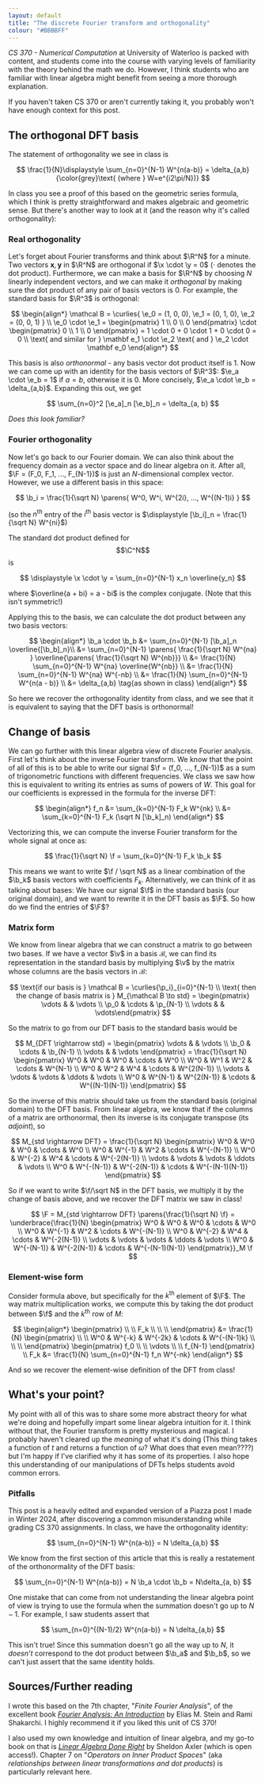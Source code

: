 ```yaml
---
layout: default
title: "The discrete Fourier transform and orthogonality"
colour: "#BBBBFF"
---
```


$$
\newcommand{\x}{\mathbf x}
\newcommand{\y}{\mathbf y}
\newcommand{\b}{\mathbf b}
\newcommand{\e}{\mathbf e}
\newcommand{\f}{\mathbf f}
\newcommand{\p}{\mathbf p}
\newcommand{\v}{\mathbf v}
\newcommand{\F}{\mathbf F}
\newcommand{\parens}[1]{\left( #1 \right)}
\newcommand{\curlies}[1]{\left\{ #1 \right\}}
\DeclareMathOperator{\proj}{proj}
$$

*CS 370 - Numerical Computation* at University of Waterloo is packed with content, and students come into the course with varying levels of familiarity with the theory behind the math we do. However, I think students who are familiar with linear algebra might benefit from seeing a more thorough explanation.

If you haven't taken CS 370 or aren't currently taking it, you probably won't have enough context for this post.

## The orthogonal DFT basis

The statement of orthogonality we see in class is

$$
\frac{1}{N}\displaystyle \sum_{n=0}^{N-1} W^{n(a-b)} = \delta_{a,b} {\color{grey}\text{ (where } W=e^{i2\pi/N})}
$$

In class you see a proof of this based on the geometric series formula, which I think is pretty straightforward and makes algebraic and geometric sense. But there's another way to look at it (and the reason why it's called orthogonality):

### Real orthogonality

Let's forget about Fourier transforms and think about $\R^N$ for a minute. Two vectors $\mathbf x, \mathbf y$ in $\R^N$ are orthogonal if $\x \cdot \y = 0$ ($\cdot$ denotes the dot product). Furthermore, we can make a basis for $\R^N$ by choosing $N$ linearly independent vectors, and we can make it *orthogonal* by making sure the dot product of any pair of basis vectors is 0. For example, the standard basis for $\R^3$ is orthogonal:

$$
\begin{align*}
\mathcal B = \curlies{ \e_0 = (1, 0, 0), \e_1 = (0, 1, 0), \e_2 = (0, 0, 1) } \\
\e_0 \cdot \e_1 = \begin{pmatrix} 1 \\ 0 \\ 0 \end{pmatrix} \cdot \begin{pmatrix} 0 \\ 1 \\ 0 \end{pmatrix} = 1 \cdot 0 + 0 \cdot 1 + 0 \cdot 0 = 0 \\
\text{ and similar for } \mathbf e_1 \cdot \e_2 \text{ and } \e_2 \cdot \mathbf e_0
\end{align*}
$$

This basis is also *orthonormal* - any basis vector dot product itself is 1. Now we can come up with an identity for the basis vectors of $\R^3$: $\e_a \cdot \e_b = 1$ if $a = b$, otherwise it is $0$. More concisely, $\e_a \cdot \e_b = \delta_{a,b}$. Expanding this out, we get

$$
\sum_{n=0}^2 [\e_a]_n [\e_b]_n = \delta_{a, b}
$$

*Does this look familiar?*

### Fourier orthogonality

Now let's go back to our Fourier domain. We can also think about the frequency domain as a vector space and do linear algebra on it. After all, $\F = (F_0, F_1, ..., F_{N-1})$ is just an $N$-dimensional complex vector. However, we use a different basis in this space:

$$
\b_i = \frac{1}{\sqrt N} \parens{ W^0, W^i, W^{2i}, ..., W^{(N-1)i} }
$$

(so the $n^\text{th}$ entry of the $i^\text{th}$ basis vector is $\displaystyle [\b_i]_n = \frac{1}{\sqrt N} W^{ni}$)

The standard dot product defined for $$\C^N$$ is

$$
\displaystyle \x \cdot \y = \sum_{n=0}^{N-1} x_n \overline{y_n}
$$

where $\overline{a + bi} = a - bi$ is the complex conjugate. (Note that this isn't symmetric!)

Applying this to the basis, we can calculate the dot product between any two basis vectors:

$$
\begin{align*}
\b_a \cdot \b_b &= \sum_{n=0}^{N-1} [\b_a]_n \overline{[\b_b]_n}\\
&= \sum_{n=0}^{N-1} \parens{ \frac{1}{\sqrt N} W^{na} } \overline{\parens{ \frac{1}{\sqrt N} W^{nb}}} \\
&= \frac{1}{N} \sum_{n=0}^{N-1} W^{na} \overline{W^{nb}} \\
&= \frac{1}{N} \sum_{n=0}^{N-1} W^{na} W^{-nb} \\
&= \frac{1}{N} \sum_{n=0}^{N-1} W^{n(a - b)} \\
&= \delta_{a,b} \tag{as shown in class}
\end{align*}
$$

So here we recover the orthogonality identity from class, and we see that it is equivalent to saying that the DFT basis is orthonormal!

## Change of basis

We can go further with this linear algebra view of discrete Fourier analysis. First let's think about the inverse Fourier transform. We know that the point of all of this is to be able to write our signal $\f = (f_0, ..., f_{N-1})$ as a sum of trigonometric functions with different frequencies. We class we saw how this is equivalent to writing its entries as sums of powers of $W$. This goal for our coefficients is expressed in the formula for the inverse DFT:

$$
\begin{align*}
f_n &= \sum_{k=0}^{N-1} F_k W^{nk} \\
&= \sum_{k=0}^{N-1} F_k (\sqrt N [\b_k]_n)
\end{align*}
$$

Vectorizing this, we can compute the inverse Fourier transform for the whole signal at once as:

$$
\frac{1}{\sqrt N} \f = \sum_{k=0}^{N-1} F_k \b_k
$$

This means we want to write $\f / \sqrt N$ as a linear combination of the $\b_k$ basis vectors with coefficients $F_k$. Alternatively, we can think of it as talking about bases: We have our signal $\f$ in the standard basis (our original domain), and we want to rewrite it in the DFT basis as $\F$. So how do we find the entries of $\F$?

### Matrix form

We know from linear algebra that we can construct a matrix to go between two bases. If we have a vector $\v$ in a basis $\mathcal B$, we can find its representation in the standard basis by multiplying $\v$ by the matrix whose columns are the basis vectors in $\mathcal B$:

$$
\text{if our basis is } \mathcal B = \curlies{\p_i}_{i=0}^{N-1} \\
\text{ then the change of basis matrix is } M_{\mathcal B \to std} = \begin{pmatrix} \vdots & & \vdots \\ \p_0 & \cdots & \p_{N-1} \\ \vdots & & \vdots\end{pmatrix}
$$

So the matrix to go from our DFT basis to the standard basis would be

$$
M_{DFT \rightarrow std} = \begin{pmatrix} \vdots & & \vdots \\ \b_0 & \cdots & \b_{N-1} \\ \vdots & & \vdots \end{pmatrix} =
\frac{1}{\sqrt N} \begin{pmatrix}
W^0 & W^0 & W^0 & \cdots & W^0 \\
W^0 & W^1 & W^2 & \cdots & W^{N-1} \\
W^0 & W^2 & W^4 & \cdots & W^{2(N-1)} \\
\vdots & \vdots & \vdots & \ddots & \vdots \\
W^0 & W^{N-1} & W^{2(N-1)} & \cdots & W^{(N-1)(N-1)}
\end{pmatrix}
$$

So the inverse of this matrix should take us from the standard basis (original domain) to the DFT basis. From linear algebra, we know that if the columns of a matrix are orthonormal, then its inverse is its conjugate transpose (its *adjoint*), so

$$
M_{std \rightarrow DFT} = \frac{1}{\sqrt N} \begin{pmatrix}
W^0 & W^0 & W^0 & \cdots & W^0 \\
W^0 & W^{-1} & W^2 & \cdots & W^{-(N-1)} \\
W^0 & W^{-2} & W^4 & \cdots & W^{-2(N-1)} \\
\vdots & \vdots & \vdots & \ddots & \vdots \\
W^0 & W^{-(N-1)} & W^{-2(N-1)} & \cdots & W^{-(N-1)(N-1)}
\end{pmatrix}
$$

So if we want to write $\f/\sqrt N$ in the DFT basis, we multiply it by the change of basis above, and we recover the DFT matrix we saw in class!

$$
\F = M_{std \rightarrow DFT} \parens{\frac{1}{\sqrt N} \f} = \underbrace{\frac{1}{N} \begin{pmatrix}
W^0 & W^0 & W^0 & \cdots & W^0 \\
W^0 & W^{-1} & W^2 & \cdots & W^{-(N-1)} \\
W^0 & W^{-2} & W^4 & \cdots & W^{-2(N-1)} \\
\vdots & \vdots & \vdots & \ddots & \vdots \\
W^0 & W^{-(N-1)} & W^{-2(N-1)} & \cdots & W^{-(N-1)(N-1)}
\end{pmatrix}}_M \f
$$

### Element-wise form

Consider formula above, but specifically for the $k^\text{th}$ element of $\F$. The way matrix multiplication works, we compute this by taking the dot product between $\f$ and the $k^\text{th}$ row of $M$:

$$
\begin{align*}
\begin{pmatrix} \\ \\ F_k \\ \\ \\ \end{pmatrix} &= \frac{1}{N} \begin{pmatrix} \\ \\ W^0 & W^{-k} & W^{-2k} & \cdots & W^{-(N-1)k} \\ \\ \\ \end{pmatrix} \begin{pmatrix} f_0 \\ \\ \vdots \\ \\ f_{N-1} \end{pmatrix} \\
F_k &= \frac{1}{N} \sum_{n=0}^{N-1} f_n W^{-nk}
\end{align*}
$$

And so we recover the element-wise definition of the DFT from class!

## What's your point?

My point with all of this was to share some more abstract theory for what we're doing and hopefully impart some linear algebra intuition for it. I think without that, the Fourier transform is pretty mysterious and magical. I probably haven't cleared up the *meaning* of what it's doing (This thing takes a function of $t$ and returns a function of $\omega$? What does that even mean????) but I'm happy if I've clarified why it has some of its properties. I also hope this understanding of our manipulations of DFTs helps students avoid common errors.

### Pitfalls

This post is a heavily edited and expanded version of a Piazza post I made in Winter 2024, after discovering a common misunderstanding while grading CS 370 assignments. In class, we have the orthogonality identity:

$$
\sum_{n=0}^{N-1} W^{n(a-b)} = N \delta_{a,b}
$$

We know from the first section of this article that this is really a restatement of the orthonormality of the DFT basis:

$$
\sum_{n=0}^{N-1} W^{n(a-b)} = N \b_a \cdot \b_b = N\delta_{a, b}
$$

One mistake that can come from not understanding the linear algebra point of view is trying to use the formula when the summation doesn't go up to $N-1$. For example, I saw students assert that

$$
\sum_{n=0}^{(N-1)/2} W^{n(a-b)} = N \delta_{a,b}
$$

This isn't true! Since this summation doesn't go all the way up to $N$, it *doesn't* correspond to the dot product between $\b_a$ and $\b_b$, so we can't just assert that the same identity holds.

## Sources/Further reading

I wrote this based on the 7th chapter, "*Finite Fourier Analysis*", of the excellent book [*Fourier Analysis: An Introduction*](https://press.princeton.edu/books/hardcover/9780691113845/fourier-analysis) by Elias M. Stein and Rami Shakarchi. I highly recommend it if you liked this unit of CS 370!

I also used my own knowledge and intuition of linear algebra, and my go-to book on that is [*Linear Algebra Done Right*](https://linear.axler.net/) by Sheldon Axler (which is open access!). Chapter 7 on "*Operators on Inner Product Spaces*" (aka *relationships between linear transformations and dot products*) is particularly relevant here.
